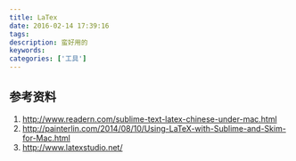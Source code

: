 ```yaml
---
title: LaTex
date: 2016-02-14 17:39:16
tags:
description: 蛮好用的
keywords:
categories: ['工具']
---
```





## 参考资料

1. http://www.readern.com/sublime-text-latex-chinese-under-mac.html
2. http://painterlin.com/2014/08/10/Using-LaTeX-with-Sublime-and-Skim-for-Mac.html
3. http://www.latexstudio.net/

